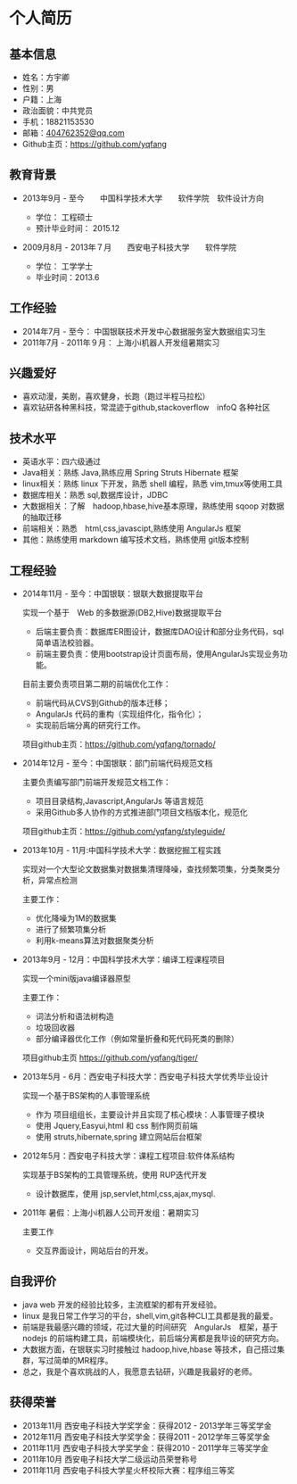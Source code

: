 个人简历
========

## 基本信息

- 姓名：方宇卿
- 性别：男
- 户籍：上海
- 政治面貌：中共党员
- 手机：18821153530
- 邮箱：404762352@qq.com
- Github主页：https://github.com/yqfang
 
## 教育背景

- 2013年9月 - 至今　　中国科学技术大学　　软件学院　软件设计方向
    - 学位：  工程硕士
    - 预计毕业时间： 2015.12
 
- 2009月8月 - 2013年７月　　西安电子科技大学　　软件学院
    - 学位：   工学学士
    - 毕业时间：2013.6

## 工作经验

- 2014年7月 - 至今： 中国银联技术开发中心数据服务室大数据组实习生
- 2011年7月 - 2011年９月： 上海小i机器人开发组暑期实习

## 兴趣爱好

- 喜欢动漫，美剧，喜欢健身，长跑（跑过半程马拉松）
- 喜欢钻研各种黑科技，常混迹于github,stackoverflow　infoQ 各种社区

## 技术水平

- 英语水平：四六级通过
- Java相关：熟练 Java,熟练应用 Spring Struts Hibernate 框架
- linux相关：熟练 linux 下开发，熟悉 shell 编程，熟悉 vim,tmux等使用工具
- 数据库相关：熟悉 sql,数据库设计，JDBC
- 大数据相关：了解　hadoop,hbase,hive基本原理，熟练使用 sqoop 对数据的抽取迁移
- 前端相关：熟悉　html,css,javascipt,熟练使用 AngularJs 框架
- 其他：熟练使用 markdown 编写技术文档，熟练使用 git版本控制

## 工程经验

- 2014年11月 - 至今：中国银联：银联大数据提取平台

    实现一个基于　Web 的多数据源(DB2,Hive)数据提取平台

    - 后端主要负责：数据库ER图设计，数据库DAO设计和部分业务代码，sql简单语法校验器。
    - 前端主要负责：使用bootstrap设计页面布局，使用AngularJs实现业务功能。

    目前主要负责项目第二期的前端优化工作：

    - 前端代码从CVS到Github的版本迁移；
    - AngularJs 代码的重构（实现组件化，指令化）；
    - 实现前后端分离的研究行工作。

    项目github主页：https://github.com/yqfang/tornado/

- 2014年12月 - 至今：中国银联：部门前端代码规范文档

    主要负责编写部门前端开发规范文档工作：
    
    - 项目目录结构,Javascript,AngularJs 等语言规范
    - 采用Github多人协作的方式推进部门项目文档版本化，规范化

    项目github主页：https://github.com/yqfang/styleguide/

- 2013年10月 - 11月:中国科学技术大学：数据挖掘工程实践

    实现对一个大型论文数据集对数据集清理降噪，查找频繁项集，分类聚类分析，异常点检测

    主要工作：
    - 优化降噪为1M的数据集
    - 进行了频繁项集分析
    - 利用k-means算法对数据聚类分析

- 2013年9月 - 12月：中国科学技术大学：编译工程课程项目

    实现一个mini版java编译器原型

    主要工作：
    - 词法分析和语法树构造
    - 垃圾回收器
    - 部分编译器优化工作（例如常量折叠和死代码死类的删除）

    项目github主页 https://github.com/yqfang/tiger/

- 2013年5月 - 6月：西安电子科技大学：西安电子科技大学优秀毕业设计 

    实现一个基于BS架构的人事管理系统

    - 作为 项目组组长，主要设计并且实现了核心模块：人事管理子模块
    - 使用 Jquery,Easyui,html 和 css 制作网页前端
    - 使用 struts,hibernate,spring 建立网站后台框架

- 2012年5月：西安电子科技大学：课程工程项目:软件体系结构

    实现基于BS架构的工具管理系统，使用 RUP迭代开发

    - 设计数据库，使用 jsp,servlet,html,css,ajax,mysql.

- 2011年 暑假：上海小i机器人公司开发组：暑期实习

    主要工作 
    - 交互界面设计，网站后台的开发。

## 自我评价

- java web 开发的经验比较多，主流框架的都有开发经验。
- linux 是我日常工作学习的平台，shell,vim,git各种CLI工具都是我的最爱。
- 前端是我最感兴趣的领域，花过大量的时间研究　AngularJs　框架，基于
nodejs 的前端构建工具，前端模块化，前后端分离都是我毕设的研究方向。
- 大数据方面，在银联实习时接触过 hadoop,hive,hbase 等技术，自己搭过集群，写过简单的MR程序。
- 总之，我是个喜欢挑战的人，我愿意去钻研，兴趣是我最好的老师。

## 获得荣誉

- 2013年11月  西安电子科技大学奖学金：获得2012 - 2013学年三等奖学金
- 2012年11月  西安电子科技大学奖学金：获得2011 - 2012学年三等奖学金
- 2011年11月  西安电子科技大学奖学金：获得2010 - 2011学年三等奖学金
- 2011年10月  西安电子科技大学二级运动员荣誉称号
- 2011年11月  西安电子科技大学星火杯校际大赛：程序组三等奖